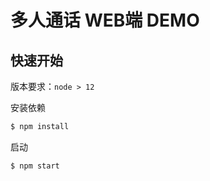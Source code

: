 # 多人通话 WEB端 DEMO

## 快速开始
版本要求：`node > 12`

安装依赖
```bash
$ npm install
```

启动
```bash
$ npm start
```
